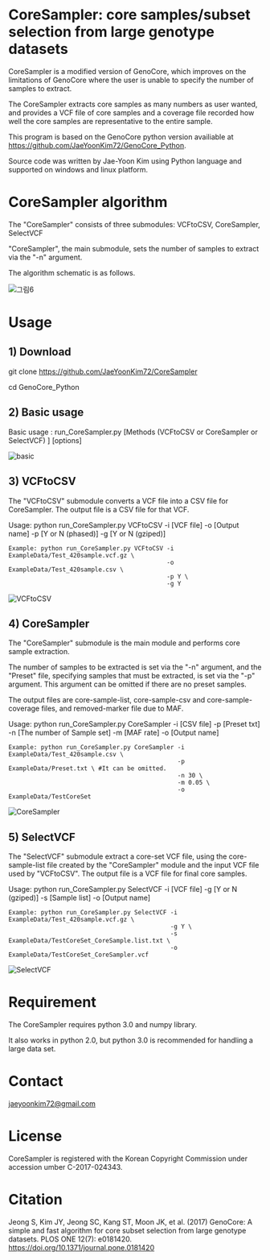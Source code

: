 # CoreSampler: core samples/subset selection from large genotype datasets

CoreSampler is a modified version of GenoCore, which improves on the limitations of GenoCore where the user is unable to specify the number of samples to extract.

The CoreSampler extracts core samples as many numbers as user wanted, and provides a VCF file of core samples and a coverage file recorded how well the core samples are representative to the entire sample.

This program is based on the GenoCore python version availiable at https://github.com/JaeYoonKim72/GenoCore_Python.

Source code was written by Jae-Yoon Kim using Python language and supported on windows and linux platform.


# CoreSampler algorithm

The "CoreSampler" consists of three submodules: VCFtoCSV, CoreSampler, SelectVCF

"CoreSampler", the main submodule, sets the number of samples to extract via the "-n" argument.

The algorithm schematic is as follows.

![그림6](https://user-images.githubusercontent.com/49300659/63860495-34f97180-c9e4-11e9-873d-3f5c69b9ea1c.png)


# Usage

## 1) Download

git clone https://github.com/JaeYoonKim72/CoreSampler

cd GenoCore_Python


## 2) Basic usage

Basic usage : run_CoreSampler.py [Methods (VCFtoCSV or CoreSampler or SelectVCF) ] [options]

![basic](https://user-images.githubusercontent.com/49300659/63917240-25763900-ca75-11e9-8bbf-2603ae7d0109.png)


## 3) VCFtoCSV
The "VCFtoCSV" submodule converts a VCF file into a CSV file for CoreSampler. The output file is a CSV file for that VCF.

Usage: python run_CoreSampler.py VCFtoCSV -i [VCF file] -o [Output name] -p [Y or N (phased)] -g [Y or N (gziped)]

    Example: python run_CoreSampler.py VCFtoCSV -i ExampleData/Test_420sample.vcf.gz \
                                                -o ExampleData/Test_420sample.csv \
                                                -p Y \
                                                -g Y

![VCFtoCSV](https://user-images.githubusercontent.com/49300659/63917251-2e670a80-ca75-11e9-8bd6-9d3dd93e5222.png)

## 4) CoreSampler
The "CoreSampler" submodule is the main module and performs core sample extraction. 

The number of samples to be extracted is set via the "-n" argument, and the "Preset" file, specifying samples that must be extracted, is set via the "-p" argument. This argument can be omitted if there are no preset samples.

The output files are core-sample-list, core-sample-csv and core-sample-coverage files, and removed-marker file due to MAF.

Usage: python run_CoreSampler.py CoreSampler -i [CSV file] -p [Preset txt] -n [The number of Sample set] -m [MAF rate] -o [Output name]

    Example: python run_CoreSampler.py CoreSampler -i ExampleData/Test_420sample.csv \
                                                   -p ExampleData/Preset.txt \ #It can be omitted.
                                                   -n 30 \
                                                   -m 0.05 \
                                                   -o ExampleData/TestCoreSet

![CoreSampler](https://user-images.githubusercontent.com/49300659/63917265-3626af00-ca75-11e9-9645-59a2395a33ba.png)

## 5) SelectVCF
The "SelectVCF" submodule extract a core-set VCF file, using the core-sample-list file created by the "CoreSampler" module and the input VCF file used by "VCFtoCSV". The output file is a VCF file for final core samples.

Usage: python run_CoreSampler.py SelectVCF -i [VCF file] -g [Y or N (gziped)] -s [Sample list] -o [Output name]

    Example: python run_CoreSampler.py SelectVCF -i ExampleData/Test_420sample.vcf.gz \
                                                 -g Y \
                                                 -s ExampleData/TestCoreSet_CoreSample.list.txt \
                                                 -o ExampleData/TestCoreSet_CoreSampler.vcf

![SelectVCF](https://user-images.githubusercontent.com/49300659/63917279-3de65380-ca75-11e9-9d6c-679830e4676b.png)


# Requirement

The CoreSampler requires python 3.0 and numpy library.

It also works in python 2.0, but python 3.0 is recommended for handling a large data set.


# Contact

jaeyoonkim72@gmail.com


# License

CoreSampler is registered with the Korean Copyright Commission under accession umber C-2017-024343.


# Citation

Jeong S, Kim JY, Jeong SC, Kang ST, Moon JK, et al. (2017) GenoCore: A simple and fast algorithm for core subset selection from large genotype datasets. PLOS ONE 12(7): e0181420. https://doi.org/10.1371/journal.pone.0181420
